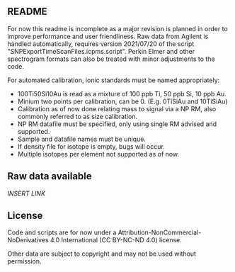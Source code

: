 ## README
For now this readme is incomplete as a major revision is planned in order to improve performance and user friendliness. Raw data from Agilent is handled automatically, requires version 2021/07/20 of the script "SNPExportTimeScanFiles.icpms.script". Perkin Elmer and other spectrogram formats can also be treated with minor adjustments to the code.

For automated calibration, ionic standards must be named appropriately:
- 100Ti50Si10Au is read as a mixture of 100 ppb Ti, 50 ppb Si, 10 ppb Au.
- Minium two points per calibration, can be 0. (E.g. 0TiSiAu and 10TiSiAu)
- Calibration as of now done relating mass to signal via a NP RM, also commonly referred to as size calibration.
- NP RM datafile must be specified, only using single RM advised and supported.
- Sample and datafile names must be unique.
- If density file for isotope is empty, bugs will occur.
- Multiple isotopes per element not supported as of now.

## Raw data available
*INSERT LINK*

## License
Code and scripts are for now under a Attribution-NonCommercial-NoDerivatives 4.0 International (CC BY-NC-ND 4.0) license.

Other data are subject to copyright and may not be used without permission.
